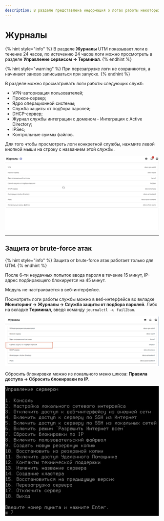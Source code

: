 ```yaml
---
description: В разделе представлена информация о логах работы некоторых служб.
---
```


# Журналы

{% hint style="info" %}
В разделе **Журналы** UTM показывает логи в течение 24 часов, по истечению 24 часов логи можно просмотреть в разделе **Управление сервисом -> Терминал**.
{% endhint %}

{% hint style="warning" %}
При перезагрузке логи не сохраняются, а начинают заново записываться при запуске.
{% endhint %}

В разделе можно просматривать логи работы следующих служб:

* VPN-авторизация пользователей;
* Прокси-сервер;
* Ядро операционной системы;
* Служба защиты от подбора паролей;
* DHCP-сервер;
* Журнал службы интеграции с доменом - Интеграция с Active Directory;
* IPSec;
* Контрольные суммы файлов.

Для того чтобы просмотреть логи конкретной службы, нажмите левой кнопкой мыши на строку с названием этой службы.

![](../../.gitbook/assets/monitor-log.gif)

---
## Защита от brute-force атак

{% hint style="info" %} 
Защита от brute-force атак работает только для UTM. 
{% endhint %}

После 6-ти неудачных попыток ввода пароля в течение 15 минут, IP-адрес подбирающего блокируется на 45 минут.

Модуль не настраивается в веб-интерфейсе.

Посмотреть логи работы службы можно в веб-интерфейсе во вкладке **Мониторинг -&gt; Журналы -&gt; Служба защиты от подбора паролей**. Либо на вкладке **Терминал**, введя команду `journalctl -u fail2ban`.

![](../../.gitbook/assets/bruteforce-logs.png)

Сбросить блокировки можно из локального меню шлюза: **Правила доступа -&gt; Сбросить блокировки по IP**.

![](../../.gitbook/assets/bruteforce.png)